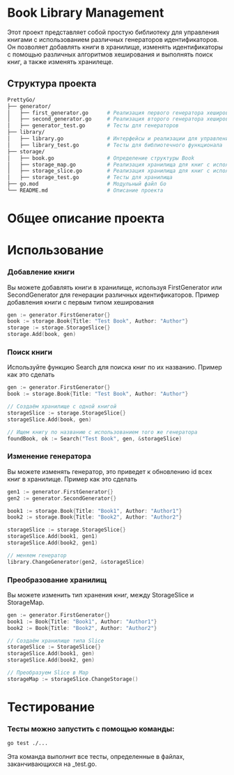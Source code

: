 
# Book Library Management

Этот проект представляет собой простую библиотеку для управления книгами с использованием различных генераторов идентификаторов. Он позволяет добавлять книги в хранилище, изменять идентификаторы с помощью различных алгоритмов хеширования и выполнять поиск книг, а также изменять хранилеще.

## Структура проекта

```bash
PrettyGo/
├── generator/
│   ├── first_generator.go      # Реализация первого генератора хеширования(SHA-1)
│   ├── second_generator.go     # Реализация второго генератора хеширования(MD5)
│   ├── generator_test.go       # Тесты для генераторов
├── library/
│   ├── library.go              # Интерфейсы и реализации для управления библиотекой
│   ├── library_test.go         # Тесты для библиотечного функционала
├── storage/
│   ├── book.go                 # Определение структуры Book
│   ├── storage_map.go          # Реализация хранилища для книг с использованием map
│   ├── storage_slice.go        # Реализация хранилища для книг с использованием slice
│   ├── storage_test.go         # Тесты для хранилища
├── go.mod                      # Модульный файл Go
└── README.md                   # Описание проекта
```
# Общее описание проекта

# Использование
### Добавление книги
Вы можете добавлять книги в хранилище, используя FirstGenerator или SecondGenerator для генерации различных идентификаторов. 
Пример добавления книги с первым типом хеширования
```go 
gen := generator.FirstGenerator{}
book := storage.Book{Title: "Test Book", Author: "Author"}
storage := storage.StorageSlice{}
storage.Add(book, gen)
```
### Поиск книги
Используйте функцию Search для поиска книг по их названию.
Пример как это сделать
```go
gen := generator.FirstGenerator{}
book := storage.Book{Title: "Test Book", Author: "Author"}

// Создаём хранилище с одной книгой
storageSlice := storage.StorageSlice{}
storageSlice.Add(book, gen)

// Ищем книгу по названию с использованием того же генератора
foundBook, ok := Search("Test Book", gen, &storageSlice)
```

### Изменение генератора
Вы можете изменять генератор, это приведет к обновлению id всех книг в хранилище.
Пример как это сделать 
```go
gen1 := generator.FirstGenerator{}
gen2 := generator.SecondGenerator{}

book1 := storage.Book{Title: "Book1", Author: "Author1"}
book2 := storage.Book{Title: "Book2", Author: "Author2"}

storageSlice := storage.StorageSlice{}
storageSlice.Add(book1, gen1)
storageSlice.Add(book2, gen1)

// меняем генератор
library.ChangeGenerator(gen2, &storageSlice)
```


### Преобразование хранилищ
Вы можете изменить тип хранения книг, между StorageSlice и StorageMap.
```go
gen := generator.FirstGenerator{}
book1 := Book{Title: "Book1", Author: "Author1"}
book2 := Book{Title: "Book2", Author: "Author2"}

// Создаём хранилище типа Slice
storageSlice := StorageSlice{}
storageSlice.Add(book1, gen)
storageSlice.Add(book2, gen)

// Преобразуем Slice в Map
storageMap := storageSlice.ChangeStorage()
```

# Тестирование
### Тесты можно запустить с помощью команды:
```bash
go test ./...
```
Эта команда выполнит все тесты, определенные в файлах, заканчивающихся на _test.go.
